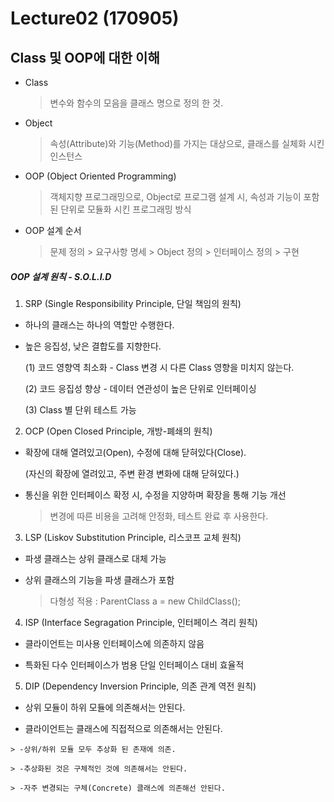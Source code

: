 # Lecture02 (170905)

##  Class 및 OOP에 대한 이해

* Class
  > 변수와 함수의 모음을 클래스 명으로 정의 한 것.

* Object
  > 속성(Attribute)와 기능(Method)를 가지는 대상으로, 클래스를 실체화 시킨 인스턴스

* OOP (Object Oriented Programming)
  > 객체지향 프로그래밍으로, Object로 프로그램 설계 시, 속성과 기능이 포함된 단위로 모듈화 시킨 프로그래밍 방식

* OOP 설계 순서
  > 문제 정의 > 요구사항 명세 > Object 정의 > 인터페이스 정의 > 구현

##### OOP 설계 원칙 - S.O.L.I.D

 1. SRP (Single Responsibility Principle, 단일 책임의 원칙)

  * 하나의 클래스는 하나의 역할만 수행한다.

  * 높은 응집성, 낮은 결합도를 지향한다.

      (1) 코드 영향역 최소화 - Class 변경 시 다른 Class 영향을 미치지 않는다.

      (2) 코드 응집성 향상 - 데이터 연관성이 높은 단위로 인터페이싱

      (3) Class 별 단위 테스트 가능

 2. OCP (Open Closed Principle, 개방-폐쇄의 원칙)

  * 확장에 대해 열려있고(Open), 수정에 대해 닫혀있다(Close).

     (자신의 확장에 열려있고, 주변 환경 변화에 대해 닫혀있다.)

  * 통신을 위한 인터페이스 확정 시, 수정을 지양하며 확장을 통해 기능 개선

    > 변경에 따른 비용을 고려해 안정화, 테스트 완료 후 사용한다.  

 3. LSP (Liskov Substitution Principle, 리스코프 교체 원칙)

  * 파생 클래스는 상위 클래스로 대체 가능

  * 상위 클래스의 기능을 파생 클래스가 포함

    > 다형성 적용 : ParentClass a = new ChildClass();

 4. ISP (Interface Segragation Principle, 인터페이스 격리 원칙)

   * 클라이언트는 미사용 인터페이스에 의존하지 않음

   * 특화된 다수 인터페이스가 범용 단일 인터페이스 대비 효율적

 5. DIP (Dependency Inversion Principle, 의존 관계 역전 원칙)

   * 상위 모듈이 하위 모듈에 의존해서는 안된다.

   * 클라이언트는 클래스에 직접적으로 의존해서는 안된다.

    > -상위/하위 모듈 모두 추상화 된 존재에 의존.

    > -추상화된 것은 구체적인 것에 의존해서는 안된다.

    > -자주 변경되는 구체(Concrete) 클래스에 의존해선 안된다.
